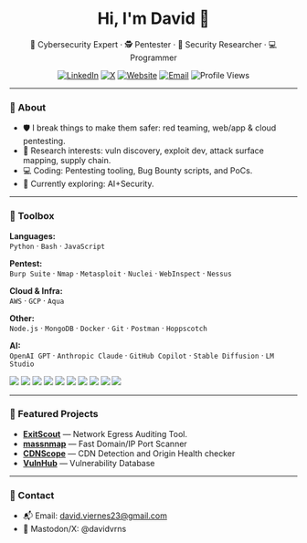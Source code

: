 <!-- PROFILE README: github.com/davidvrns/davidvrns -->

<h1 align="center">Hi, I'm David 👋</h1>
<p align="center">
  🔐 Cybersecurity Expert · 🕵️ Pentester · 🔭 Security Researcher · 💻 Programmer
</p>

<p align="center">
  <a href="https://linkedin.com/in/davidvrns"><img alt="LinkedIn" src="https://img.shields.io/badge/LinkedIn-0A66C2?logo=linkedin&logoColor=white"></a>
  <a href="https://twitter.com/davidvrns"><img alt="X" src="https://img.shields.io/badge/X-000000?logo=x&logoColor=white"></a>
  <a href="https://davidvrns.github.io"><img alt="Website" src="https://img.shields.io/badge/Website-181717?logo=githubpages&logoColor=white"></a>
  <a href="mailto:david.viernes23@gmail.com"><img alt="Email" src="https://img.shields.io/badge/Email-0078D4?logo=microsoftoutlook&logoColor=white"></a>
  <img alt="Profile Views" src="https://komarev.com/ghpvc/?username=davidvrns&color=blue">
</p>

---

### 🧭 About
- 🛡️ I break things to make them safer: red teaming, web/app & cloud pentesting.
- 🧪 Research interests: vuln discovery, exploit dev, attack surface mapping, supply chain.
- 💻 Coding: Pentesting tooling, Bug Bounty scripts, and PoCs.
- 🌱 Currently exploring: AI+Security.

---

### 🧰 Toolbox

**Languages:**  
`Python` · `Bash` · `JavaScript`  

**Pentest:**  
`Burp Suite` · `Nmap` · `Metasploit` · `Nuclei` · `WebInspect` · `Nessus`  

**Cloud & Infra:**  
`AWS` · `GCP` · `Aqua`  

**Other:**  
`Node.js` · `MongoDB` · `Docker` · `Git` · `Postman` · `Hoppscotch`  

**AI:**  
`OpenAI GPT` · `Anthropic Claude` · `GitHub Copilot` · `Stable Diffusion` · `LM Studio`  


<p>
  <img src="https://img.shields.io/badge/Python-3776AB?logo=python&logoColor=white">
  <img src="https://img.shields.io/badge/Go-00ADD8?logo=go&logoColor=white">
  <img src="https://img.shields.io/badge/Bash-121011?logo=gnubash&logoColor=white">
  <img src="https://img.shields.io/badge/Nmap-4682B4?logo=linux&logoColor=white">
  <img src="https://img.shields.io/badge/Burp_Suite-FF7139?logo=mozilla&logoColor=white">
  <img src="https://img.shields.io/badge/Impacket-2C3E50">
  <img src="https://img.shields.io/badge/AWS-232F3E?logo=amazonaws&logoColor=white">
  <img src="https://img.shields.io/badge/Kubernetes-326CE5?logo=kubernetes&logoColor=white">
  <img src="https://img.shields.io/badge/Terraform-844FBA?logo=terraform&logoColor=white">
  <img src="https://img.shields.io/badge/Semgrep-000000?logo=semgrep&logoColor=white">
</p>

---

### 📌 Featured Projects
- **[ExitScout](https://github.com/davidvrns/ExitScout)** — Network Egress Auditing Tool.
- **[massnmap](https://github.com/davidvrns/massnmap)** — Fast Domain/IP Port Scanner
- **[CDNScope](https://github.com/davidvrns/CDNScope)** — CDN Detection and Origin Health checker
- **[VulnHub](https://github.com/davidvrns/VulnHub)** — Vulnerability Database

---

### 📣 Contact
- 📬 Email: david.viernes23@gmail.com
- 📢 Mastodon/X: @davidvrns
